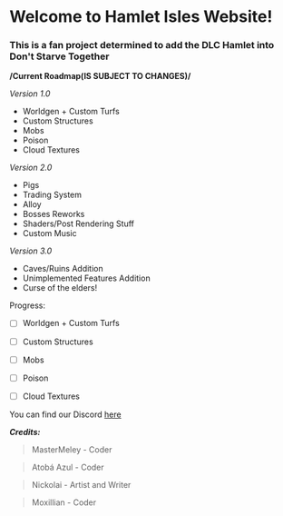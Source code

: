 # Welcome to Hamlet Isles Website!
### This is a fan project determined to add the DLC Hamlet into Don't Starve Together

**/Current Roadmap(IS SUBJECT TO CHANGES)/**

*Version 1.0*
- Worldgen + Custom Turfs
- Custom Structures
- Mobs
- Poison
- Cloud Textures

*Version 2.0*
- Pigs
- Trading System
- Alloy
- Bosses Reworks
- Shaders/Post Rendering Stuff
- Custom Music

*Version 3.0*
- Caves/Ruins Addition
- Unimplemented Features Addition
- Curse of the elders!

Progress:
- [ ] Worldgen + Custom Turfs
- [ ] Custom Structures
- [ ] Mobs
- [ ] Poison
- [ ] Cloud Textures


You can find our Discord [here](https://discord.gg/gb5tdwTBSX)

***Credits:***
> MasterMeley - Coder

> Atobá Azul - Coder

> Nickolai - Artist and Writer

> Moxillian - Coder
